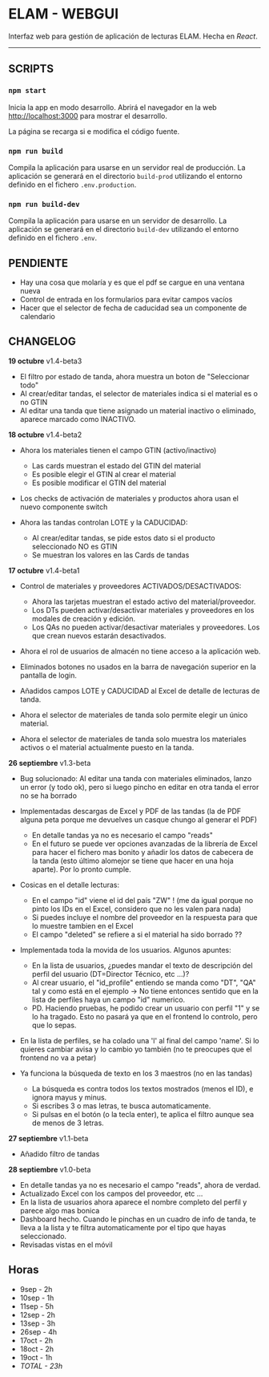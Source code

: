 # ELAM - WEBGUI
Interfaz web para gestión de aplicación de lecturas ELAM. Hecha en *React*.

---

## SCRIPTS

### `npm start`

Inicia la app en modo desarrollo.
Abrirá el navegador en la web [http://localhost:3000](http://localhost:3000) para mostrar el desarrollo.

La página se recarga si e modifica el código fuente.


### `npm run build`

Compila la aplicación para usarse en un servidor real de producción.
La aplicación se generará en el directorio `build-prod` utilizando el entorno definido en el fichero `.env.production`.


### `npm run build-dev`

Compila la aplicación para usarse en un servidor de desarrollo.
La aplicación se generará en el directorio `build-dev` utilizando el entorno definido en el fichero `.env`.


## PENDIENTE
- Hay una cosa que molaría y es que el pdf se cargue en una ventana nueva 
- Control de entrada en los formularios para evitar campos vacíos
- Hacer que el selector de fecha de caducidad sea un componente de calendario


## CHANGELOG
**19 octubre** v1.4-beta3
- El filtro por estado de tanda, ahora muestra un boton de "Seleccionar todo"
- Al crear/editar tandas, el selector de materiales indica si el material es o no GTIN
- Al editar una tanda que tiene asignado un material inactivo o eliminado, aparece marcado como INACTIVO. 


**18 octubre** v1.4-beta2
- Ahora los materiales tienen el campo GTIN (activo/inactivo)
    - Las cards muestran el estado del GTIN del material
    - Es posible elegir el GTIN al crear el material
    - Es posible modificar el GTIN del material

- Los checks de activación de materiales y productos ahora usan el nuevo componente switch

- Ahora las tandas controlan LOTE y la CADUCIDAD:
    - Al crear/editar tandas, se pide estos dato si el producto seleccionado NO es GTIN
    - Se muestran los valores en las Cards de tandas


**17 octubre** v1.4-beta1
- Control de materiales y proveedores ACTIVADOS/DESACTIVADOS:
    - Ahora las tarjetas muestran el estado activo del material/proveedor.
    - Los DTs pueden activar/desactivar materiales y proveedores en los modales de creación y edición.
    - Los QAs no pueden activar/desactivar materiales y proveedores. Los que crean nuevos estarán desactivados.

- Ahora el rol de usuarios de almacén no tiene acceso a la aplicación web.
- Eliminados botones no usados en la barra de navegación superior en la pantalla de login.

- Añadidos campos LOTE y CADUCIDAD al Excel de detalle de lecturas de tanda.
- Ahora el selector de materiales de tanda solo permite elegir un único material.
- Ahora el selector de materiales de tanda solo muestra los materiales activos o el material actualmente puesto en la tanda.


**26 septiembre** v1.3-beta
- Bug solucionado: Al editar una tanda con materiales eliminados, lanzo un error (y todo ok), pero si luego pincho en editar en otra tanda el error no se ha borrado

- Implementadas descargas de Excel y PDF de las tandas (la de PDF alguna peta porque me devuelves un casque chungo al generar el PDF)
    - En detalle tandas ya no es necesario el campo "reads"
    - En el futuro se puede ver opciones avanzadas de la librería de Excel para hacer el fichero mas bonito y añadir los datos de cabecera de la tanda (esto último alomejor se tiene que hacer en una hoja aparte). Por lo pronto cumple.

- Cosicas en el detalle lecturas:
    - En el campo "id" viene el id del país "ZW" ! (me da igual porque no pinto los IDs en el Excel, considero que no les valen para nada)
    - Si puedes incluye el nombre del proveedor en la respuesta para que lo muestre tambien en el Excel
    - El campo "deleted" se refiere a si el material ha sido borrado ?? 

- Implementada toda la movida de los usuarios. Algunos apuntes:
    - En la lista de usuarios, ¿puedes mandar el texto de descripción del perfil del usuario (DT=Director Técnico, etc ...)?
    - Al crear usuario, el "id_profile" entiendo se manda como "DT", "QA" tal y como está en el ejemplo  -> No tiene entonces sentido que en la lista de perfiles haya un campo "id" numerico.
    - PD. Haciendo pruebas, he podido crear un usuario con perfil "1" y se lo ha tragado. Esto no pasará ya que en el frontend lo controlo, pero que lo sepas.

- En la lista de perfiles, se ha colado una 'l' al final del campo 'name'. Si lo quieres cambiar avisa y lo cambio yo también (no te preocupes que el frontend no va a petar)
- Ya funciona la búsqueda de texto en los 3 maestros (no en las tandas)
    - La búsqueda es contra todos los textos mostrados (menos el ID), e ignora mayus y minus.
    - Si escribes 3 o mas letras, te busca automaticamente.
    - Si pulsas en el botón (o la tecla enter), te aplica el filtro aunque sea de menos de 3 letras.

**27 septiembre** v1.1-beta
- Añadido filtro de tandas


**28 septiembre** v1.0-beta
- En detalle tandas ya no es necesario el campo "reads", ahora de verdad.
- Actualizado Excel con los campos del proveedor, etc ...
- En la lista de usuarios ahora aparece el nombre completo del perfil y parece algo mas bonica
- Dashboard hecho. Cuando le pinchas en un cuadro de info de tanda, te lleva a la lista y te filtra automaticamente por el tipo que hayas seleccionado.
- Revisadas vistas en el móvil



## Horas

- 9sep - 2h
- 10sep - 1h
- 11sep - 5h
- 12sep - 2h
- 13sep - 3h
- 26sep - 4h
- 17oct - 2h
- 18oct - 2h
- 19oct - 1h
- *TOTAL - 23h* 

